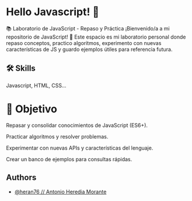 
# Hello Javascript! 👋
📚 Laboratorio de JavaScript - Repaso y Práctica
¡Bienvenido/a a mi repositorio de JavaScript! 🚀 Este espacio es mi laboratorio personal donde repaso conceptos, practico algoritmos, experimento con nuevas características de JS y guardo ejemplos útiles para referencia futura.

## 🛠 Skills
Javascript, HTML, CSS...


# 🎯 Objetivo

Repasar y consolidar conocimientos de JavaScript (ES6+).

Practicar algoritmos y resolver problemas.

Experimentar con nuevas APIs y características del lenguaje.

Crear un banco de ejemplos para consultas rápidas.


## Authors

- [@heran76 // Antonio Heredia Morante](https://github.com/Heran76)

